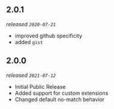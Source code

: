 ## 2.0.1

_released `2020-07-21`_

- improved github specificity
- added `gist`

## 2.0.0

_released `2021-07-12`_

- Initial Public Release
- Added support for custom extensions
- Changed default no-match behavior
